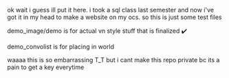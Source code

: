 ok wait i guess ill put it here. i took a sql class last semester and now i've got it in my head to make a website on my ocs. so this is just some test files

demo_image/demo is for actual vn style stuff that is finalized ✔️

demo_convolist is for placing in world

waaaa this is so embarrassing T_T but i cant make this repo private bc its a pain to get a key everytime
